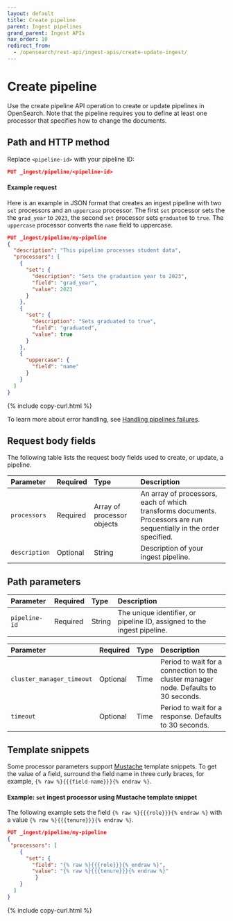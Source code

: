 ```yaml
---
layout: default
title: Create pipeline
parent: Ingest pipelines
grand_parent: Ingest APIs
nav_order: 10
redirect_from:
  - /opensearch/rest-api/ingest-apis/create-update-ingest/
---
```


# Create pipeline

Use the create pipeline API operation to create or update pipelines in OpenSearch. Note that the pipeline requires you to define at least one processor that specifies how to change the documents. 

## Path and HTTP method

Replace `<pipeline-id>` with your pipeline ID:

```json
PUT _ingest/pipeline/<pipeline-id>
```
#### Example request

Here is an example in JSON format that creates an ingest pipeline with two `set` processors and an `uppercase` processor. The first `set` processor sets the the `grad_year` to `2023`, the second `set` processor sets `graduated` to `true`. The `uppercase` processor converts the `name` field to uppercase.

```json
PUT _ingest/pipeline/my-pipeline
{
  "description": "This pipeline processes student data",
  "processors": [
    {
      "set": {
        "description": "Sets the graduation year to 2023",
        "field": "grad_year",
        "value": 2023
      }
    },
    {
      "set": {
        "description": "Sets graduated to true",
        "field": "graduated",
        "value": true
      }
    },
    {
      "uppercase": {
        "field": "name"
      }
    }
  ]
}
```
{% include copy-curl.html %}

To learn more about error handling, see [Handling pipelines failures]({{site.url}}{{site.baseurl}}/api-reference/ingest-apis/pipeline-failures/).

## Request body fields

The following table lists the request body fields used to create, or update, a pipeline. 

Parameter | Required | Type | Description
:--- | :--- | :--- | :---
`processors` | Required | Array of processor objects | An array of processors, each of which transforms documents. Processors are run sequentially in the order specified.
`description` | Optional | String | Description of your ingest pipeline. 

## Path parameters

Parameter | Required | Type | Description
:--- | :--- | :--- | :---
`pipeline-id` | Required | String | The unique identifier, or pipeline ID, assigned to the ingest pipeline. 

Parameter | Required | Type | Description
:--- | :--- | :--- | :---
`cluster_manager_timeout` | Optional | Time | Period to wait for a connection to the cluster manager node. Defaults to 30 seconds.
`timeout` | Optional | Time | Period to wait for a response. Defaults to 30 seconds. 

## Template snippets

Some processor parameters support [Mustache](https://mustache.github.io/) template snippets. To get the value of a field, surround the field name in three curly braces, for example, `{% raw %}{{{field-name}}}{% endraw %}`.

#### Example: `set` ingest processor using Mustache template snippet

The following example sets the field `{% raw %}{{{role}}}{% endraw %}` with a value `{% raw %}{{{tenure}}}{% endraw %}`.

```json
PUT _ingest/pipeline/my-pipeline
{
 "processors": [
    {
      "set": {
        "field": "{% raw %}{{{role}}}{% endraw %}",
        "value": "{% raw %}{{{tenure}}}{% endraw %}"
         }
    }
  ]
}
```
{% include copy-curl.html %}
